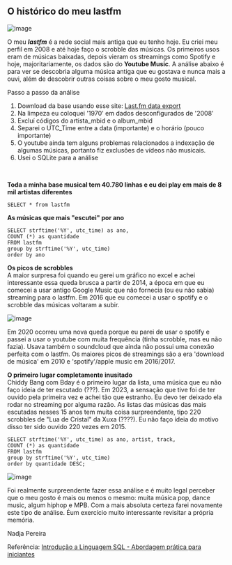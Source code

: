 ## O histórico do meu lastfm
 
![image](https://github.com/nadjapereira/lastfm/assets/11997614/6e7a3750-c52e-40b3-b30c-6423b8619144)


O meu **_lastfm_** é a rede social mais antiga que eu tenho hoje. Eu criei meu perfil em 2008 e até hoje faço o scrobble das músicas. Os primeiros usos eram de músicas baixadas, depois vieram os streamings como Spotify e hoje, majoritariamente, os dados são do **Youtube Music**. A análise abaixo é para ver se descobria alguma música antiga que eu gostava e nunca mais a ouvi, além de descobrir outras coisas sobre o meu gosto musical.  

Passo a passo da análise
1. Download da base usando esse site: [Last.fm data export](https://mainstream.ghan.nl/export.html)
2. Na limpeza eu coloquei '1970' em dados desconfigurados de '2008'
3. Excluí códigos do artista_mbid e o album_mbid 
4. Separei o UTC_Time entre a data (importante) e o horário (pouco importante)
5. O youtube ainda tem alguns problemas relacionados a indexação de algumas músicas, portanto fiz exclusões de vídeos não musicais.
6. Usei o SQLite para a análise  </br> 
</br>

**Toda a minha base musical tem 40.780 linhas e eu dei play em mais de 8 mil artistas diferentes** 
````
SELECT * from lastfm 
````

**As músicas que mais "escutei" por ano** 

```` 
SELECT strftime('%Y', utc_time) as ano,
COUNT (*) as quantidade
FROM lastfm
group by strftime('%Y', utc_time)
order by ano
```` 

**Os picos de scrobbles**</br> 
A maior surpresa foi quando eu gerei um gráfico no excel e achei interessante essa queda brusca a partir de 2014, a época em que eu comecei a usar antigo Google Music que não fornecia (ou eu não sabia) streaming para o lastfm. Em 2016 que eu comecei a usar o spotify e o scrobble das músicas voltaram a subir. 

![image](https://github.com/nadjapereira/lastfm/assets/11997614/2e12aa58-4d8e-49e7-9eb4-c837b0c9f4d9)


Em 2020 ocorreu uma nova queda porque eu parei de usar o spotify e passei a usar o youtube com muita frequência (tinha scrobble, mas eu não fazia). Usava também o soundcloud que ainda não possui uma conexão perfeita com o lastfm. Os maiores picos de streamings são a era 'download de música' em 2010 e 'spotify'/apple music em 2016/2017. 

**O primeiro lugar completamente inusitado** </br>
Chiddy Bang com Bday é o primeiro lugar da lista, uma música que eu não faço ideia de ter escutado (???). Em 2023, a sensação que tive foi de ter ouvido pela primeira vez e achei tão que estranho. Eu devo ter deixado ela rodar no streaming por alguma razão. As listas das músicas das mais escutadas nesses 15 anos tem muita coisa surpreendente, tipo 220 scrobbles de "Lua de Cristal" da Xuxa (????). Eu não faço ideia do motivo disso ter sido ouvido 220 vezes em 2015. 

```` 
SELECT strftime('%Y', utc_time) as ano, artist, track,
COUNT (*) as quantidade
FROM lastfm
group by strftime('%Y', utc_time)
order by quantidade DESC;
```` 

![image](https://github.com/nadjapereira/lastfm/assets/11997614/b516f76c-69aa-4ecc-a00d-5aca4dcacab4)


Foi realmente surpreendente fazer essa análise e é muito legal perceber que o meu gosto é mais ou menos o mesmo: muita música pop, dance music, algum hiphop e MPB. Com a mais absoluta certeza farei novamente este tipo de análise. Éum exercício muito interessante revisitar a própria memória. 


Nadja Pereira

Referência: [Introdução a Linguagem SQL - Abordagem prática para iniciantes](https://amzn.to/46yCnnS)


